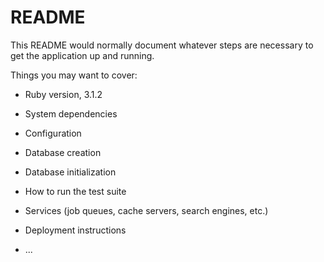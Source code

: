 # README

This README would normally document whatever steps are necessary to get the
application up and running.

Things you may want to cover:

- Ruby version, 3.1.2

- System dependencies

- Configuration

- Database creation

- Database initialization

- How to run the test suite

- Services (job queues, cache servers, search engines, etc.)

- Deployment instructions

- ...
